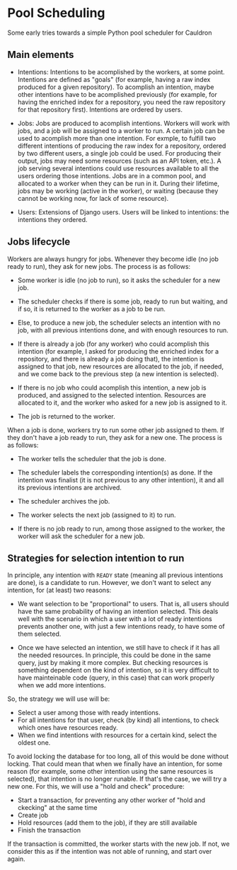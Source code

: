 # Pool Scheduling

Some early tries towards a simple Python pool scheduler for Cauldron 

## Main elements

* Intentions: Intentions to be acomplished by the workers, at some point.
Intentions are defined as "goals" (for example, having a raw index produced
for a given repository). To acomplish an intention, maybe other intentions
have to be acomplished previously (for example, for having the enriched
index for a repository, you need the raw repository for that repository first).
Intentions are ordered by users.

* Jobs: Jobs are produced to acomplish intentions. Workers will work
with jobs, and a job will be assigned to a worker to run.
A certain job can be used to acomplish more than one intention.
For exmple, to fulfill two different intentions of producing the raw index
for a repository, ordered by two different users, a single job could be used.
For producing their output, jobs may need some resources
(such as an API token, etc.). A job serving several intentions
could use resources available to all the users ordering those intentions.
Jobs are in a common pool, and allocated to a worker when they can be run in it.
During their lifetime, jobs may be working (active in the worker),
or waiting (because they cannot be working now, for lack of some resource).

* Users: Extensions of Django users. Users will be linked to intentions:
the intentions they ordered.

## Jobs lifecycle

Workers are always hungry for jobs. Whenever they become idle
(no job ready to run), they ask for new jobs.
The process is as follows:

* Some worker is idle (no job to run), so it asks the scheduler
for a new job.

* The scheduler checks if there is some job,
ready to run but waiting, and if so, it is returned to the worker as
a job to be run.

* Else, to produce a new job, the scheduler selects an intention with no job,
with all previous intentions done, and with enough resources to run.

* If there is already a job (for any worker) who could acomplish this
intention (for example, I asked for producing the enriched index
for a repository, and there is already a job doing that), the
intention is assigned to that job, new resources are allocated to
the job, if needed, and we come back to the previous step (a new
intention is selected).

* If there is no job who could acomplish this intention,
a new job is produced, and assigned to the selected intention.
Resources are allocated to it, and the worker who asked for a new job
is assigned to it.

* The job is returned to the worker.

When a job is done, workers try to run some other job assigned to them.
If they don't have a job ready to run, they ask for a new one.
The process is as follows:

* The worker tells the scheduler that the job is done.

* The scheduler labels the corresponding intention(s) as done.
If the intention was finalist (it is not previous to any other
intention), it and all its previous intentions are archived.

* The scheduler archives the job.

* The worker selects the next job (assigned to it) to run.

* If there is no job ready to run, among those assigned to the worker,
the worker will ask the scheduler for a new job.

## Strategies for selection intention to run

In principle, any intention with `READY` state (meaning all previous
intentions are done), is a candidate to run. However, we don't want to
select any intention, for (at least) two reasons:

* We want selection to be "proportional" to users. That is, all users should
have the same probability of having an intention selected. This deals well with
the scenario in which a user with a lot of ready intentions prevents another one,
with just a few intentions ready, to have some of them selected.

* Once we have selected an intention, we still have to check if it has
all the needed resources. In principle, this could be done in the same query,
just by making it more complex. But checking resources is something dependent
on the kind of intention, so it is very difficult to have mainteinable code
(query, in this case) that can work properly when we add more intentions.

So, the strategy we will use will be:

* Select a user among those with ready intentions.
* For all intentions for that user, check (by kind) all intentions, to check
which ones have resources ready.
* When we find intentions with resources for a certain kind, select the oldest one.

To avoid locking the database for too long, all of this would be done without
locking. That could mean that when we finally have an intention, for some reason
(for example, some other intention using the same resources is selected),
that intention is no longer runable. If that's the case, we will try a new one.
For this, we will use a "hold and check" procedure:

* Start a transaction, for preventing any other worker of "hold and ckecking" at the same time
* Create job
* Hold resources (add them to the job), if they are still available
* Finish the transaction

If the transaction is committed, the worker starts with the new job.
If not, we consider this as if the intention was not able of running,
and start over again.
